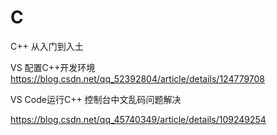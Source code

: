 # C
C++ 从入门到入土

VS 配置C++开发环境
https://blog.csdn.net/qq_52392804/article/details/124779708



VS Code运行C++ 控制台中文乱码问题解决

https://blog.csdn.net/qq_45740349/article/details/109249254